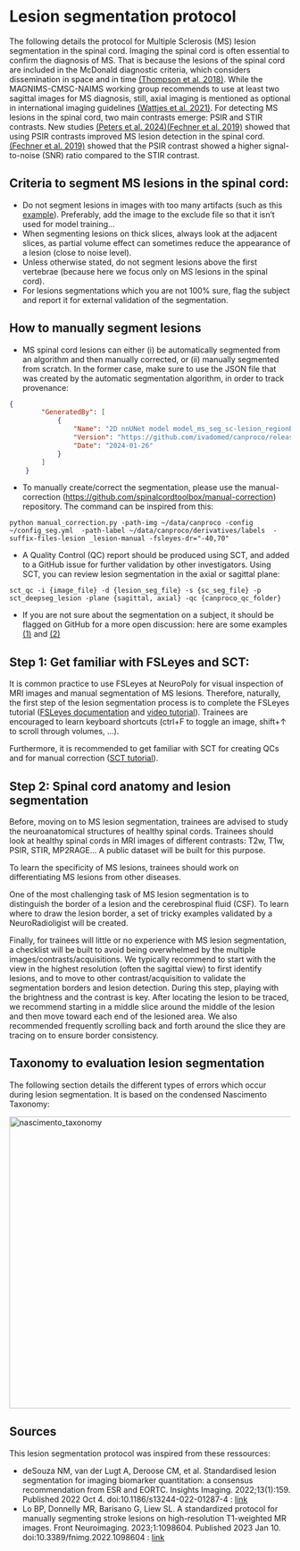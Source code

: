 # Lesion segmentation protocol

The following details the protocol for Multiple Sclerosis (MS) lesion segmentation in the spinal cord.
Imaging the spinal cord is often essential to confirm the diagnosis of MS. That is because the lesions of the spinal cord are included in the McDonald diagnostic criteria, which considers dissemination in space and in time [(Thompson et al. 2018)](https://pubmed.ncbi.nlm.nih.gov/29275977/). While the MAGNIMS-CMSC-NAIMS working group recommends to use at least two sagittal images for MS diagnosis, still, axial imaging is mentioned as optional in international imaging guidelines [(Wattjes et al. 2021)](https://pubmed.ncbi.nlm.nih.gov/34139157/).
For detecting MS lesions in the spinal cord, two main contrasts emerge: PSIR and STIR contrasts. New studies [(Peters et al. 2024)](https://pubmed.ncbi.nlm.nih.gov/38289376/)[(Fechner et al. 2019)](https://pubmed.ncbi.nlm.nih.gov/30679225/) showed that using PSIR contrasts improved MS lesion detection in the spinal cord. [(Fechner et al. 2019)](https://pubmed.ncbi.nlm.nih.gov/30679225/) showed that the PSIR contrast showed a higher signal-to-noise (SNR) ratio compared to the STIR contrast. 

## Criteria to segment MS lesions in the spinal cord:

- Do not segment lesions in images with too many artifacts (such as this [example](https://github.com/ivadomed/canproco/issues/53#issue-1938136790)). Preferably, add the image to the exclude file so that it isn’t used for model training…
- When segmenting lesions on thick slices, always look at the adjacent slices, as partial volume effect can sometimes reduce the appearance of a lesion (close to noise level).
- Unless otherwise stated, do not segment lesions above the first vertebrae (because here we focus only on MS lesions in the spinal cord). 
- For lesions segmentations which you are not 100% sure, flag the subject and report it for external validation of the segmentation.

## How to manually segment lesions

- MS spinal cord lesions can either (i) be automatically segmented from an algorithm and then manually corrected, or (ii) manually segmented from scratch. In the former case, make sure to use the JSON file that was created by the automatic segmentation algorithm, in order to track provenance:

```json
{
        "GeneratedBy": [
            {
                "Name": "2D nnUNet model model_ms_seg_sc-lesion_regionBased.zip",
                "Version": "https://github.com/ivadomed/canproco/releases/tag/r20240125",
                "Date": "2024-01-26"
            }
        ]
    }
```

- To manually create/correct the segmentation, please use the manual-correction (https://github.com/spinalcordtoolbox/manual-correction) repository. The command can be inspired from this: 

```console
python manual_correction.py -path-img ~/data/canproco -config ~/config_seg.yml  -path-label ~/data/canproco/derivatives/labels  -suffix-files-lesion _lesion-manual -fsleyes-dr="-40,70"
``` 

- A Quality Control (QC) report should be produced using SCT, and added to a GitHub issue for further validation by other investigators. Using SCT, you can review lesion segmentation in the axial or sagittal plane:

```console
sct_qc -i {image_file} -d {lesion_seg_file} -s {sc_seg_file} -p sct_deepseg_lesion -plane {sagittal, axial} -qc {canproco_qc_folder}
```  

- If you are not sure about the segmentation on a subject, it should be flagged on GitHub for a more open discussion: here are some examples [(1)](https://github.com/ivadomed/ms-lesion-agnostic/issues/4#issuecomment-1947326493) and [(2)](https://github.com/ivadomed/ms-lesion-agnostic/issues/4#issuecomment-1947338624)

## Step 1: Get familiar with FSLeyes and SCT:
It is common practice to use FSLeyes at NeuroPoly for visual inspection of MRI images and manual segmentation of MS lesions. Therefore, naturally, the first step of the lesion segmentation process is to complete the FSLeyes tutorial ([FSLeyes documentation](https://open.win.ox.ac.uk/pages/fsl/fsleyes/fsleyes/userdoc/) and [video tutorial](https://www.youtube.com/playlist?list=PLIQIswOrUH69qFMNg8KYkEGkvCNEwlnfT)). Trainees are encouraged to learn keyboard shortcuts (ctrl+F to toggle an image, shift+↑ to scroll through volumes, ...).

Furthermore, it is recommended to get familiar with SCT for creating QCs and for manual correction ([SCT tutorial](https://spinalcordtoolbox.com/user_section/tutorials.html)). 

## Step 2: Spinal cord anatomy and lesion segmentation
Before, moving on to MS lesion segmentation, trainees are advised to study the neuroanatomical structures of healthy spinal cords. Trainees should look at healthy spinal cords in MRI images of different contrasts: T2w, T1w, PSIR, STIR, MP2RAGE... A public dataset will be built for this purpose.

To learn the specificity of MS lesions, trainees should work on differentiating MS lesions from other diseases. 

One of the most challenging task of MS lesion segmentation is to distinguish the border of a lesion and the cerebrospinal fluid (CSF). To learn where to draw the lesion border, a set of tricky examples validated by a NeuroRadioligist will be created. 

Finally, for trainees will little or no experience with MS lesion segmentation, a checklist will be built to avoid being overwhelmed by the multiple images/contrasts/acquisitions. We typically recommend to start with the view in the highest resolution (often the sagittal view) to first identify lesions, and to move to other contrast/acquisition to validate the segmentation borders and lesion detection. During this step, playing with the brightness and the contrast is key. After locating the lesion to be traced, we recommend starting in a middle slice around the middle of the lesion and then move toward each end of the lesioned area. We also recommended frequently scrolling back and forth around the slice they are tracing on to ensure border consistency.

## Taxonomy to evaluation lesion segmentation
The following section details the different types of errors which occur during lesion segmentation. It is based on the condensed Nascimento Taxonomy:

<img width="522" alt="nascimento_taxonomy" src="https://github.com/ivadomed/canproco/assets/67429280/36d9e45e-4a36-40f0-a4f5-e5f3ea3f06a0">

## Sources
This lesion segmentation protocol was inspired from these ressources: 
- deSouza NM, van der Lugt A, Deroose CM, et al. Standardised lesion segmentation for imaging biomarker quantitation: a consensus recommendation from ESR and EORTC. Insights Imaging. 2022;13(1):159. Published 2022 Oct 4. doi:10.1186/s13244-022-01287-4 : [link](https://pubmed.ncbi.nlm.nih.gov/36194301/)
- Lo BP, Donnelly MR, Barisano G, Liew SL. A standardized protocol for manually segmenting stroke lesions on high-resolution T1-weighted MR images. Front Neuroimaging. 2023;1:1098604. Published 2023 Jan 10. doi:10.3389/fnimg.2022.1098604 : [link](https://pubmed.ncbi.nlm.nih.gov/37555152/)

